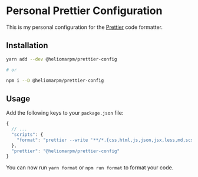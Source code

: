 
# Personal Prettier Configuration

This is my personal configuration for the [Prettier](https://prettier.io) code formatter.

## Installation

```sh 
yarn add --dev @heliomarpm/prettier-config

# or 

npm i --D @heliomarpm/prettier-config

```


## Usage

Add the following keys to your `package.json` file:

```js
{
  // ...
  "scripts": {
    "format": "prettier --write '**/*.{css,html,js,json,jsx,less,md,scss,ts,tsx,vue,yaml,yml}'"
  },
  "prettier": "@heliomarpm/prettier-config"
}
```

You can now run `yarn format` or `npm run format` to format your code.
